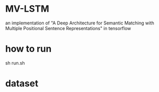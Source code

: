 # MV-LSTM
an implementation of "A Deep Architecture for Semantic Matching with Multiple Positional Sentence Representations" in tensorflow 

# how to run
sh run.sh

# dataset 

